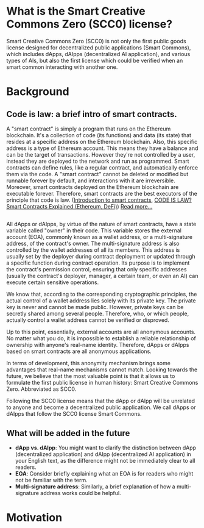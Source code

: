 # What is the Smart Creative Commons Zero (SCC0) license?
Smart Creative Commons Zero (SCC0) is not only the first public goods license designed for decentralized public applications (Smart Commons), which includes dApps, dAIpps (decentralized AI application), and various types of AIs, but also the first license which could be verified when an smart common interacting with another one.
# Background
##  Code is law: a brief intro of smart contracts.
A "smart contract" is simply a program that runs on the Ethereum blockchain. It's a collection of code (its functions) and data (its state) that resides at a specific address on the Ethereum blockchain. Also, this specific address is a type of Ethereum account. This means they have a balance and can be the target of transactions. However they're not controlled by a user, instead they are deployed to the network and run as programmed. Smart contracts can define rules, like a regular contract, and automatically enforce them via the code. A "smart contract" cannot be deleted or modified but runnable forever by default, and interactions with it are irreversible. Moreover, smart contracts deployed on the Ethereum blockchain are executable forever.
Therefore, smart contracts are the best executors of the principle that code is law.
([Introduction to smart contracts](https://ethereum.org/en/developers/docs/smart-contracts/), [CODE IS LAW? Smart Contracts Explained (Ethereum, DeFi)](https://www.youtube.com/watch?v=pWGLtjG-F5c))
[Read more...](https://ethereum.org/en/developers/docs/smart-contracts/anatomy/)
## 
All dApps or dAIpps, by virtue of the nature of smart contracts, have a state variable called "owner" in their code. This variable stores the external account (EOA), commonly known as a wallet address, or a multi-signature address, of the contract's owner. The multi-signature address is also controlled by the wallet addresses of all its members. This address is usually set by the deployer during contract deployment or updated through a specific function during contract operation. Its purpose is to implement the contract's permission control, ensuring that only specific addresses (usually the contract's deployer, manager, a certain team, or even an AI) can execute certain sensitive operations.

We know that, according to the corresponding cryptographic principles, the actual control of a wallet address lies solely with its private key. The private key is never and cannot be made public. However, private keys can be secretly shared among several people. Therefore, who, or which people, actually control a wallet address cannot be verified or disproved.

Up to this point, essentially, external accounts are all anonymous accounts. No matter what you do, it is impossible to establish a reliable relationship of ownership with anyone's real-name identity. Therefore, dApps or dAIpps based on smart contracts are all anonymous applications.

In terms of development, this anonymity mechanism brings some advantages that real-name mechanisms cannot match. Looking towards the future, we believe that the most valuable point is that it allows us to formulate the first public license in human history: Smart Creative Commons Zero. Abbreviated as SCC0.

Following the SCC0 license means that the dApp or dAIpp will be unrelated to anyone and become a decentralized public application. We call dApps or dAIpps that follow the SCC0 license Smart Commons.

## What will be added in the future

* **dApp vs. dAIpp**: You might want to clarify the distinction between dApp (decentralized application) and dAIpp (decentralized AI application) in your English text, as the difference might not be immediately clear to all readers.
* **EOA**: Consider briefly explaining what an EOA is for readers who might not be familiar with the term.
* **Multi-signature address**: Similarly, a brief explanation of how a multi-signature address works could be helpful.

# Motivation
